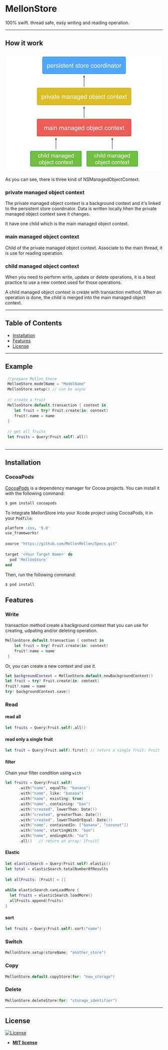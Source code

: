 # MellonStore
100% swift. thread safe, easy writing and reading operation.

---

## How it work

![Screenshot](https://github.com/MellonMellon/MellonStore/blob/master/figure-concurrency-basics.jpg)

As you can see, there is three kind of NSManagedObjectContext.

### private managed object context

The private managed object context is a background context and it's linked to the persistent store coordinator. 
Data is written locally hhen the private managed object context save it changes.

It have one child which is the main managed object context.

### main managed object context

Child of the private managed object context. Associate to the main thread, it is use for reading operation.

### child managed object context

When you need to perform write, update or delete operations, it is a best practice to use a new context used for those operations.

A child managed object context is create with transaction method. When an operation is done, the child is merged into the main managed object context.

---

## Table of Contents

- [Installation](#installation)
- [Features](#features)
- [License](#license)

---

## Example

```swift
 //prepare Mellon Store
 MellonStore.modelName = "ModelName"
 MellonStore.setup() // can be async
      
 // create a fruit
 MellonStore.default.transaction { context in
    let fruit = try? Fruit.create(in: context)
    fruit?.name = name
 }
 
 // get all fruits
 let fruits = Query(Fruit.self).all()
    
```

---

## Installation

### CocoaPods

[CocoaPods](http://cocoapods.org) is a dependency manager for Cocoa projects. You can install it with the following command:

```bash
$ gem install cocoapods
```

To integrate MellonStore into your Xcode project using CocoaPods, it in your `Podfile`:

```ruby
platform :ios, '9.0'
use_frameworks!

source "https://github.com/MellonMellon/Specs.git"

target '<Your Target Name>' do
  pod 'MellonStore'
end
```

Then, run the following command:

```bash
$ pod install
```

## Features

### Write

transaction method create a background context that you can use for creating, udpating and/or deleting operation.
```swift
MellonStore.default.transaction { context in
    let fruit = try? Fruit.create(in: context)
    fruit?.name = name
 }
```

Or, you can create a new context and use it.

```swift
let backgroundContext = MellonStore.default.newBackgroundContext()
let fruit = try? Fruit.create(in: context)
fruit?.name = name
try! backgroundContext.save()
```

### Read

#### read all

```swift
let fruits = Query(Fruit.self).all()
```

#### read only a single fruit
```swift
let fruit = Query(Fruit.self).first() // return a single fruit: Fruit
```

#### filter

Chain your filter condition using `with`
```swift
let fruits = Query(Fruit.self)
      .with("name", equalTo: "banana")
      .with("name", like: "banana")
      .with("name", existing: true)
      .with("name", containing: "ban")
      .with("created", lowerThan: Date())
      .with("created", greaterThan: Date())
      .with("created", lowerThanOrEqual: Date())
      .with("name", containedIn: ["banana", "coconut"])
      .with("name", startingWith: "ban")
      .with("name", endingWith: "na")
      .all()   // return an array: [Fruit]
```

#### Elastic
```swift
let elasticSearch = Query(Fruit.self).elastic()
let total = elasticSearch.totalNumberOfResults

let allFruits: [Fruit] = []

while elasticSearch.canLoadMore {
  let fruits = elasticSearch.loadMore()
  allFruits.append(fruits)
}
```


#### sort
```swift
let fruits = Query(Fruit.self).sort("name")
```

### Switch
```swift
MellonStore.setup(storeName: "another_store")
```
### Copy
```swift
MellonStore.default.copyStore(for: "new_storage")
```

### Delete
```swift
MellonStore.deleteStore(for: "storage_identifier")
```

---
## License

[![License](http://img.shields.io/:license-mit-blue.svg?style=flat-square)](http://badges.mit-license.org)

- **[MIT license](http://opensource.org/licenses/mit-license.php)**
